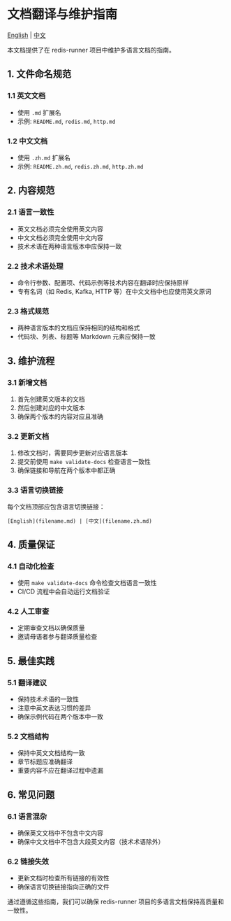 # 文档翻译与维护指南

[English](document-translation-guide.md) | [中文](document-translation-guide.zh.md)

本文档提供了在 redis-runner 项目中维护多语言文档的指南。

## 1. 文件命名规范

### 1.1 英文文档
- 使用 `.md` 扩展名
- 示例: `README.md`, `redis.md`, `http.md`

### 1.2 中文文档
- 使用 `.zh.md` 扩展名
- 示例: `README.zh.md`, `redis.zh.md`, `http.zh.md`

## 2. 内容规范

### 2.1 语言一致性
- 英文文档必须完全使用英文内容
- 中文文档必须完全使用中文内容
- 技术术语在两种语言版本中应保持一致

### 2.2 技术术语处理
- 命令行参数、配置项、代码示例等技术内容在翻译时应保持原样
- 专有名词（如 Redis, Kafka, HTTP 等）在中文文档中也应使用英文原词

### 2.3 格式规范
- 两种语言版本的文档应保持相同的结构和格式
- 代码块、列表、标题等 Markdown 元素应保持一致

## 3. 维护流程

### 3.1 新增文档
1. 首先创建英文版本的文档
2. 然后创建对应的中文版本
3. 确保两个版本的内容对应且准确

### 3.2 更新文档
1. 修改文档时，需要同步更新对应语言版本
2. 提交前使用 `make validate-docs` 检查语言一致性
3. 确保链接和导航在两个版本中都正确

### 3.3 语言切换链接
每个文档顶部应包含语言切换链接：
```
[English](filename.md) | [中文](filename.zh.md)
```

## 4. 质量保证

### 4.1 自动化检查
- 使用 `make validate-docs` 命令检查文档语言一致性
- CI/CD 流程中会自动运行文档验证

### 4.2 人工审查
- 定期审查文档以确保质量
- 邀请母语者参与翻译质量检查

## 5. 最佳实践

### 5.1 翻译建议
- 保持技术术语的一致性
- 注意中英文表达习惯的差异
- 确保示例代码在两个版本中一致

### 5.2 文档结构
- 保持中英文文档结构一致
- 章节标题应准确翻译
- 重要内容不应在翻译过程中遗漏

## 6. 常见问题

### 6.1 语言混杂
- 确保英文文档中不包含中文内容
- 确保中文文档中不包含大段英文内容（技术术语除外）

### 6.2 链接失效
- 更新文档时检查所有链接的有效性
- 确保语言切换链接指向正确的文件

通过遵循这些指南，我们可以确保 redis-runner 项目的多语言文档保持高质量和一致性。